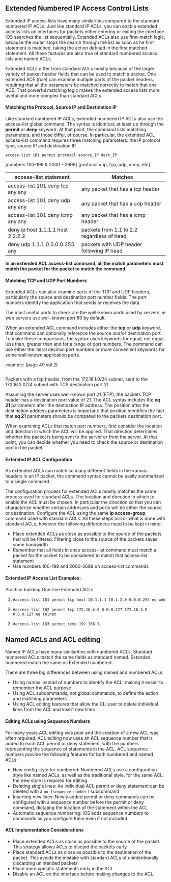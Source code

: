 ## Extended Numbered IP Access Control Lists

Extended IP access lists have many similarities compared to the standard numbered IP ACLs. Just like standard IP ACLs, you can enable extended access lists on interfaces for packets either entering or exiting the interface. IOS searches the list sequentially. Extended ACLs also use first-match logic, because the router stops the search through the list as soon as he first statement is matched, taking the action defined in the first matched statement. All these features are also true of standard numbered access lists and named ACLs. 

Extended ACLs differ from standard ACLs mostly because of the larger variety of packet header fields that can be used to match a packet. One extended ACE (rule) can examine multiple parts of the packet headers, requiring that all the parameters be matched correctly to match that one ACE. That powerful matching logic makes the extended access lists more useful and more complex than standard ACLs

#### Matching the Protocol, Source IP and Destination IP

Like standard numbered IP ACLs, extended numbered IP ACLs also use the access-list global command. The syntax is identical, at least up through the **permit** or **deny** keyword. At that point, the command lists matching parameters, and those differ, of course. In particular, the extended ACL access-list command requires three matching parameters: the IP protocol type, source IP and destination IP

```
access-list 101 permit protocol source_IP dest_IP
```

[numbers 100-199 & 2000 - 2699] [protocol = ip, tcp, udp, icmp, etc]

|access-list statement            | Matches                                   |
|---------------------------------|-------------------------------------------|
|access-list 101 deny tcp any any | any packet that has a tcp header          |
|access-list 101 deny udp any any | any packet that has a udp header          |
|access-list 101 deny icmp any any| any packet that has a icmp header         |
|deny ip host 1.1.1.1 host 2.2.2.2| packets from 1.1 to 2.2 regardless of head|
|deny udp 1.1.1.0 0.0.0.255 any   | packets with UDP header following IP head |

**In an extended ACL access-list command, all the match parameters must match the packet for the packet to match the command**

#### Matching TCP and UDP Port Numbers

Extended ACLs can also examine parts of the TCP and UDP headers, particularly the source and destination port number fields. The port numbers identify the application that sends or receives the data.

The most useful ports to check are the well-known ports used by servers. ie web servers use well-known port 80 by default. 

When an extended ACL command includes either the **tcp** or **udp** keyword, that command can optionally reference the source and/or destination port. To make these comparisons, the syntax uses keywords for equal, not equal, less than, greater than and for a range of port numbers. The command can use either the literal decimal port numbers or more convenient keywords for some well-known application ports. 

example: (page 49 vol 2)
```access-list 101 permit tcp 172.16.1.0 0.0.0.255 172.16.3.0 0.0.0.255 eq 21
```

Packets with a tcp header, from the 172.16.1.0/24 subnet, sent to the 172.16.3.0/24 subnet with TCP destination port 21.

Assuming the server uses well-known port 21 (FTP), the packets TCP header has a destination port value of 21. The ACL syntax includes the **eq 21** parameters after the destination IP address. The position after the destination address parameters is important: that position identifies the fact that **eq 21** parameters should be compared to the packets destination port. 

When examining ACLs that match port numbers, first consider the location and direction in which the ACL will be applied. That direction determines whether the packet is being sent to the server or from the server. At that point, you can decide whether you need to check the source or destination port in the packet. 

#### Extended IP ACL Configuration

As extended ACLs can match so many different fields in the various headers in an IP packet, the command syntax cannot be easily summarized to a single command.

The configuration process for extended ACLs mostly matches the same process used for standard ACLs. The location and direction in which to enable the ACL must be chosen. In particular the direction so that you can characterize whether certain addresses and ports will be either the source or destination. Configure the ACL using the same **ip access-group** command used with standard ACLs. All these steps mirror what is done with standard ACLs; however the following differences need to be kept in mind:

* Place extended ACLs as close as possible to the source of the packets that will be filtered. Filtering close to the source of the packets saves some bandwidth
* Remember that all fields in once access-list command must match a packet for the packet to be considered to match that access-list statement
* Use numbers 100-199 and 2000-2699 on access-list commands

#### Extended IP Access List Examples:

Practice building One-line Extended ACLs

1. ```#access-list 101 permit tcp host 10.1.1.1 10.1.2.0 0.0.0.255 eq web```

2. ```#access-list 102 permit tcp 172.16.4.0 0.0.0.127 172.16.3.0 0.0.0.127 eq telnet```
3. ```#access-list 103 permit icmp 192.168.7.```



## Named ACLs and ACL editing

Named IP ACLs have many similarities with numbered ACLs, Standard numbered ACLs match the same fields as standard named. Extended numbered match the same as Extended numbered. 

There are three big differences between using named and numbered ACLs:

* Using names instead of numbers to identify the ACL, making it easier to remember the ACL purpose
* Using ACL subcommands, not global commands, to define the action and matching parameters
* Using ACL editing features that allow the CLI user to delete individual lines from the ACL and insert new lines

#### Editing ACLs using Sequence Numbers

For many years ACL editing was poor and the creation of a new ACL was often required. 
ACL editing now uses an ACL sequence number that is added to each ACL permit or deny statement, with the numbers representing the sequence of statements in the ACL. ACL sequence numbers provide the following features for both numbered and named ACLs:
- New config style for numbered: Numbered ACLs use a configuration style like named ACLs, as well as the traditional style, for the same ACL, the new style is required for editing
- Deleting single lines: An individual ACL permit or deny statement can be deleted with a ```no [sequence-number]``` subcommand
- Inserting new lines: Newly added permit or deny commands can be configured with a sequence number before the permit or deny command, dictating the location of the statement within the ACL
- Automatic sequence numbering: IOS adds sequence numbers to commands as you configure them even if not included 

#### ACL Implementation Considerations 

* Place extended ACLs as close as possible to the source of the packet. This strategy allows ACLs to discard the packets early
* Place standard ACLs as close as possible to the destination of the packet. This avoids the mistake with standard ACLs of unintentionally discarding unintended packets
* Place more specific statements early in the ACL
* Disable an ACL on the interface before making changes to the ACL

